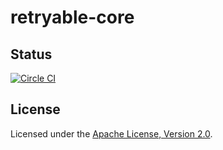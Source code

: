 retryable-core
==============

Status
------

[![Circle CI](https://circleci.com/gh/akihyro/retryable-core.svg?style=shield)](https://circleci.com/gh/akihyro/retryable-core)

License
-------

Licensed under the [Apache License, Version 2.0](http://www.apache.org/licenses/LICENSE-2.0).
